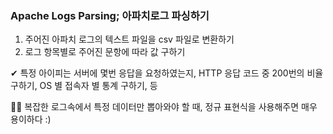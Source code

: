 ### Apache Logs Parsing; 아파치로그 파싱하기

1. 주어진 아파치 로그의 텍스트 파일을 csv 파일로 변환하기
2. 로그 항목별로 주어진 문항에 따라 값 구하기


  ✔ 특정 아이피는 서버에 몇번 응답을 요청하였는지, HTTP 응답 코드 중 200번의 비율 구하기, OS 별 접속자 별 통계 구하기, 등
  
👀👀 복잡한 로그속에서 특정 데이터만 뽑아와야 할 때, 정규 표현식을 사용해주면 매우 용이하다 :) 

